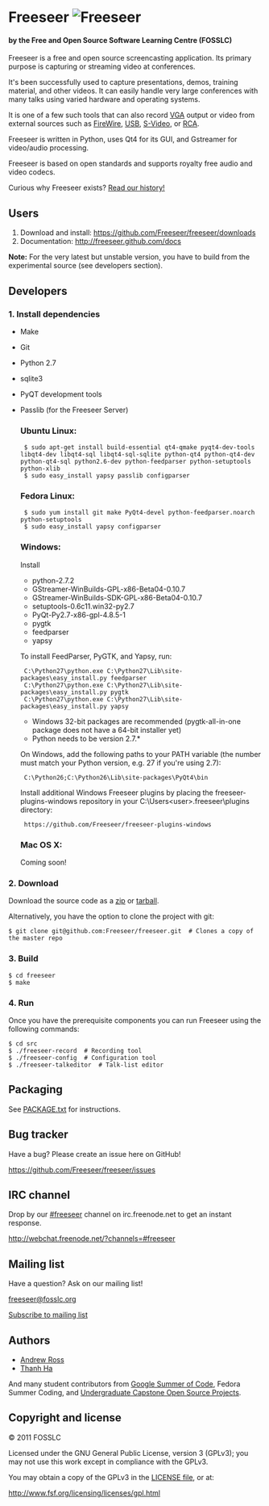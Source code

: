 Freeseer ![Freeseer](http://i.imgur.com/tqivk.png "Freeseer logo")
=========
#### by the Free and Open Source Software Learning Centre (FOSSLC)

Freeseer is a free and open source screencasting application.
Its primary purpose is capturing or streaming video at conferences.

It's been successfully used to capture presentations, demos, training material, and other videos.
It can easily handle very large conferences with many talks using varied hardware and operating systems.

It is one of a few such tools that can also record [VGA][vga-wiki] output or video
from external sources such as [FireWire][firewire-wiki], [USB][usb-wiki], [S-Video][svideo-wiki], or [RCA][rca-wiki].

Freeseer is written in Python, uses Qt4 for its GUI, and Gstreamer for video/audio processing.

Freeseer is based on open standards and supports royalty free audio and video codecs.

Curious why Freeseer exists? [Read our history!](http://fosslc.org/drupal/node/596)


Users
-----
1. Download and install: https://github.com/Freeseer/freeseer/downloads
2. Documentation: http://freeseer.github.com/docs

**Note:** For the very latest but unstable version, you have to build from the experimental source (see developers section).


Developers
----------
### 1. Install dependencies
 + Make
 + Git
 + Python 2.7
 + sqlite3
 + PyQT development tools
 + Passlib (for the Freeseer Server)

    ### Ubuntu Linux:

        $ sudo apt-get install build-essential qt4-qmake pyqt4-dev-tools libqt4-dev libqt4-sql libqt4-sql-sqlite python-qt4 python-qt4-dev python-qt4-sql python2.6-dev python-feedparser python-setuptools python-xlib
        $ sudo easy_install yapsy passlib configparser

    ### Fedora Linux:

        $ sudo yum install git make PyQt4-devel python-feedparser.noarch python-setuptools
        $ sudo easy_install yapsy configparser

    ### Windows:
    Install

    + python-2.7.2
    + GStreamer-WinBuilds-GPL-x86-Beta04-0.10.7
    + GStreamer-WinBuilds-SDK-GPL-x86-Beta04-0.10.7
    + setuptools-0.6c11.win32-py2.7 
    + PyQt-Py2.7-x86-gpl-4.8.5-1
    + pygtk
    + feedparser
    + yapsy

    To install FeedParser, PyGTK, and Yapsy, run:
    
        C:\Python27\python.exe C:\Python27\Lib\site-packages\easy_install.py feedparser
        C:\Python27\python.exe C:\Python27\Lib\site-packages\easy_install.py pygtk
        C:\Python27\python.exe C:\Python27\Lib\site-packages\easy_install.py yapsy
    
    
    + Windows 32-bit packages are recommended
    (pygtk-all-in-one package does not have a 64-bit installer yet)
    + Python needs to be version 2.7.\*

    On Windows, add the following paths to your PATH variable (the number
    must match your Python version, e.g. 27 if you're using 2.7):
    
        C:\Python26;C:\Python26\Lib\site-packages\PyQt4\bin
        
        
    Install additional Windows Freeseer plugins by placing the freeseer-plugins-windows repository in your C:\Users\<user>\.freeseer\plugins directory:
    
        https://github.com/Freeseer/freeseer-plugins-windows

    ### Mac OS X:
    Coming soon!
          
### 2. Download
Download the source code as a [zip](https://github.com/Freeseer/freeseer/zipball/master)
or [tarball](https://github.com/Freeseer/freeseer/tarball/master).

Alternatively, you have the option to clone the project with git:

    $ git clone git@github.com:Freeseer/freeseer.git  # Clones a copy of the master repo

### 3. Build

    $ cd freeseer
    $ make

### 4. Run

Once you have the prerequisite components you can run Freeseer using the following commands:

    $ cd src
    $ ./freeseer-record  # Recording tool
    $ ./freeseer-config  # Configuration tool
    $ ./freeseer-talkeditor  # Talk-list editor


Packaging
---------
See [PACKAGE.txt](https://github.com/Freeseer/freeseer/blob/master/PACKAGE.txt) for instructions.


Bug tracker
-----------
Have a bug? Please create an issue here on GitHub!

https://github.com/Freeseer/freeseer/issues


IRC channel
-----------
Drop by our [#freeseer](irc://irc.freenode.net/#freeseer) channel on irc.freenode.net to get an instant response.

http://webchat.freenode.net/?channels=#freeseer


Mailing list
------------
Have a question? Ask on our mailing list!

freeseer@fosslc.org

[Subscribe to mailing list](http://box674.bluehost.com/mailman/listinfo/freeseer_fosslc.org)


Authors
-------
- [Andrew Ross](https://github.com/fosslc)
- [Thanh Ha](https://github.com/zxiiro)

And many student contributors from [Google Summer of Code](http://code.google.com/soc), Fedora Summer Coding,
and [Undergraduate Capstone Open Source Projects](http://ucosp.ca).


Copyright and license
---------------------
© 2011 FOSSLC

Licensed under the GNU General Public License, version 3 (GPLv3);
you may not use this work except in compliance with the GPLv3.

You may obtain a copy of the GPLv3 in the [LICENSE file][license], or at:

http://www.fsf.org/licensing/licenses/gpl.html


[rca-wiki]: http://en.wikipedia.org/wiki/RCA_connector
[svideo-wiki]: http://en.wikipedia.org/wiki/S-Video
[firewire-wiki]: http://en.wikipedia.org/wiki/FireWire_camera
[vga-wiki]: http://en.wikipedia.org/wiki/VGA_connector
[usb-wiki]: http://en.wikipedia.org/wiki/USB_video_device_class
[license]: https://raw.github.com/Freeseer/freeseer/a0497fabdc5a548d0dea4f6fb4925aa41a6d62e8/src/LICENSE

